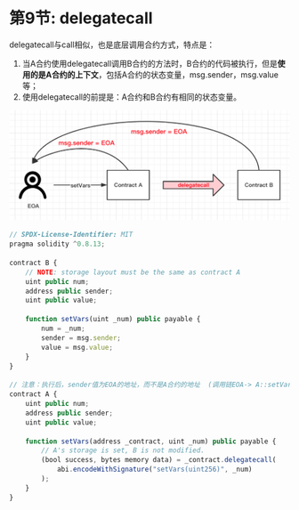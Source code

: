 # 第9节: delegatecall

delegatecall与call相似，也是底层调用合约方式，特点是：

1. 当A合约使用delegatecall调用B合约的方法时，B合约的代码被执行，但是**使用的是A合约的上下文**，包括A合约的状态变量，msg.sender，msg.value等；
2. 使用delegatecall的前提是：A合约和B合约有相同的状态变量。

![image-20220510094354223](assets/image-20220510094354223.png)

```js
// SPDX-License-Identifier: MIT
pragma solidity ^0.8.13;

contract B {
    // NOTE: storage layout must be the same as contract A
    uint public num;
    address public sender;
    uint public value;

    function setVars(uint _num) public payable {
        num = _num;
        sender = msg.sender;
        value = msg.value;
    }
}

// 注意：执行后，sender值为EOA的地址，而不是A合约的地址  (调用链EOA-> A::setVars -> B::setVars)
contract A {
    uint public num;
    address public sender;
    uint public value;

    function setVars(address _contract, uint _num) public payable {
        // A's storage is set, B is not modified.
        (bool success, bytes memory data) = _contract.delegatecall(
            abi.encodeWithSignature("setVars(uint256)", _num)
        );
    }
}
```

